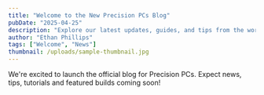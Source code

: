 ```yaml
---
title: "Welcome to the New Precision PCs Blog"
pubDate: "2025-04-25"
description: "Explore our latest updates, guides, and tips from the world of custom PCs."
author: "Ethan Phillips"
tags: ["Welcome", "News"]
thumbnail: /uploads/sample-thumbnail.jpg
---
```


We're excited to launch the official blog for Precision PCs. Expect news, tips, tutorials and featured builds coming soon!
